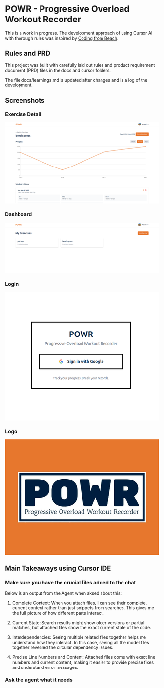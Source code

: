 # POWR - Progressive Overload Workout Recorder

This is a work in progress. The development approach of using Cursor AI with thorough rules was inspired by [Coding from Beach](https://www.peregianhub.com.au/connect/technologists/).

## Rules and PRD

This project was built with carefully laid out rules and product requirement document (PRD) files in the docs and cursor folders.

The file docs/learnings.md is updated after changes and is a log of the development.

## Screenshots

### Exercise Detail

![Exercise details page.](/docs/screenshots/exerciseDetail.png)

### Dashboard

![Dashboard.](/docs/screenshots/dashboard.png)

### Login

![Login page.](/docs/screenshots/login.png)

### Logo

![POWR logo and header.](/docs/screenshots/powr-logo.jpg)

## Main Takeaways using Cursor IDE

### Make sure you have the crucial files added to the chat

Below is an output from the Agent when aksed about this:

1. Complete Context: When you attach files, I can see their complete, current content rather than just snippets from searches. This gives me the full picture of how different parts interact.

2. Current State: Search results might show older versions or partial matches, but attached files show the exact current state of the code.

3. Interdependencies: Seeing multiple related files together helps me understand how they interact. In this case, seeing all the model files together revealed the circular dependency issues.

4. Precise Line Numbers and Content: Attached files come with exact line numbers and current content, making it easier to provide precise fixes and understand error messages.

### Ask the agent what it needs
